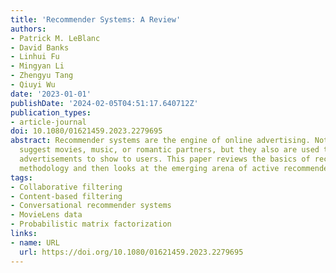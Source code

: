 ```yaml
---
title: 'Recommender Systems: A Review'
authors:
- Patrick M. LeBlanc
- David Banks
- Linhui Fu
- Mingyan Li
- Zhengyu Tang
- Qiuyi Wu
date: '2023-01-01'
publishDate: '2024-02-05T04:51:17.640712Z'
publication_types:
- article-journal
doi: 10.1080/01621459.2023.2279695
abstract: Recommender systems are the engine of online advertising. Not only do they
  suggest movies, music, or romantic partners, but they also are used to select which
  advertisements to show to users. This paper reviews the basics of recommender system
  methodology and then looks at the emerging arena of active recommender systems.
tags:
- Collaborative filtering
- Content-based filtering
- Conversational recommender systems
- MovieLens data
- Probabilistic matrix factorization
links:
- name: URL
  url: https://doi.org/10.1080/01621459.2023.2279695
---
```

